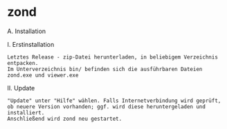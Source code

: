 # zond
A. Installation

  I. Erstinstallation

    Letztes Release - zip-Datei herunterladen, in beliebigem Verzeichnis entpacken.
    Im Unterverzeichnis bin/ befinden sich die ausführbaren Dateien zond.exe und viewer.exe

  II. Update

    "Update" unter "Hilfe" wählen. Falls Internetverbindung wird geprüft, ob neuere Version vorhanden; ggf. wird diese heruntergeladen und installiert.
    Anschließend wird zond neu gestartet.
